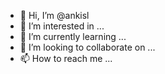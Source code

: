 - 👋 Hi, I’m @ankisl
- 👀 I’m interested in ...
- 🌱 I’m currently learning ...
- 💞️ I’m looking to collaborate on ...
- 📫 How to reach me ...

<!---
ankisl/ankisl is a ✨ special ✨ repository because its `README.md` (this file) appears on your GitHub profile.
You can click the Pre
